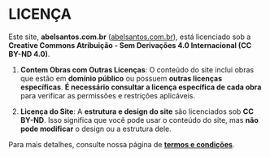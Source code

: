 # LICENÇA

Este site, **abelsantos.com.br** ([abelsantos.com.br](https://abelsantos.com.br)), está licenciado sob a **Creative Commons Atribuição - Sem Derivações 4.0 Internacional (CC BY-ND 4.0)**.

1. **Contem Obras com Outras Licenças**: O conteúdo do site inclui obras que estão em **domínio público** ou possuem **outras licenças específicas**. **É necessário consultar a licença específica de cada obra** para verificar as permissões e restrições aplicáveis.

2. **Licença do Site**: A **estrutura e design do site** são licenciados sob **CC BY-ND**. Isso significa que você pode usar o conteúdo do site, mas **não pode modificar** o design ou a estrutura dele.

Para mais detalhes, consulte nossa página de **[termos e condições](https://www.abelsantos.com.br/termos)**.